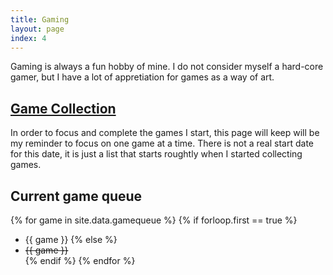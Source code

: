 ```yaml
---
title: Gaming
layout: page
index: 4
---
```


Gaming is always a fun hobby of mine. I do not consider myself a hard-core gamer, but I have a lot of appretiation for games as a way of art. 

## [Game Collection](gamecollection/)

In order to focus and complete the games I start, this page will keep will be my reminder to focus on one game at a time. There is not a real start date for this date, it is just a list that starts roughtly when I started collecting games.

## Current game queue

{% for game in site.data.gamequeue %}
{% if forloop.first == true %}
 * {{ game }}
{% else %}
 * ~~{{ game }}~~       
{% endif %}
{% endfor %}
